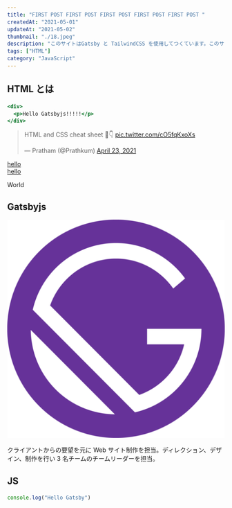 ```yaml
---
title: "FIRST POST FIRST POST FIRST POST FIRST POST FIRST POST "
createdAt: "2021-05-01"
updateAt: "2021-05-02"
thumbnail: "./18.jpeg"
description: "このサイトはGatsby と TailwindCSS を使用してつくています。このサイトはGatsby と TailwindCSS を使用してつくています。"
tags: ["HTML"]
category: "JavaScript"
---
```


## HTML とは

```html:title=index.html
<div>
  <p>Hello Gatsbyjs!!!!!</p>
</div>
```

<blockquote class="twitter-tweet"><p lang="en" dir="ltr">HTML and CSS cheat sheet 📃👇 <a href="https://t.co/cO5fqKxoXs">pic.twitter.com/cO5fqKxoXs</a></p>&mdash; Pratham (@Prathkum) <a href="https://twitter.com/Prathkum/status/1385640752978354183?ref_src=twsrc%5Etfw">April 23, 2021</a></blockquote>

<a className="bg-gray-800" href="https://google.com">hello</a>  
[hello](https://google.com)

<div class="hogehoge">
  <p>World</p>
</div>

## Gatsbyjs

![Gatsbyjs](./icon.png)

クライアントからの要望を元に Web サイト制作を担当。ディレクション、デザイン、制作を行い 3 名チームのチームリーダーを担当。

## JS

```js:title=app.js
console.log("Hello Gatsby")
```

